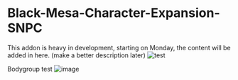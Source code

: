 # Black-Mesa-Character-Expansion-SNPC
This addon is heavy in development, starting on Monday, the content will be added in here. (make a better description later)
![test](https://user-images.githubusercontent.com/82725572/208266165-7fb59eb5-4fe9-4eb7-88f2-f09ca4220a46.jpg)

Bodygroup test
![image](https://user-images.githubusercontent.com/82725572/208406879-08dd213f-6424-45ef-98c6-97a9d4ad4032.png)

